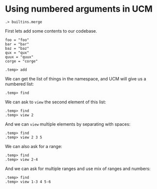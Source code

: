# Using numbered arguments in UCM

```ucm:hide
.> builtins.merge
```

First lets add some contents to our codebase.

```unison
foo = "foo"
bar = "bar"
baz = "baz"
qux = "qux"
quux = "quux"
corge = "corge"
```

```ucm
.temp> add
```

We can get the list of things in the namespace, and UCM will give us a numbered
list:

```ucm
.temp> find
```

We can ask to `view` the second element of this list:

```ucm
.temp> find
.temp> view 2
```

And we can `view` multiple elements by separating with spaces:

```ucm
.temp> find
.temp> view 2 3 5
```

We can also ask for a range:

```ucm
.temp> find
.temp> view 2-4
```

And we can ask for multiple ranges and use mix of ranges and numbers:

```ucm
.temp> find
.temp> view 1-3 4 5-6
```

